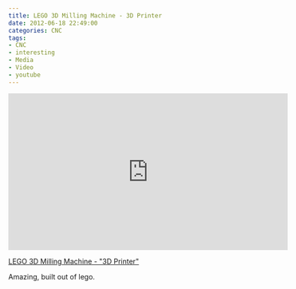 ```yaml
---
title: LEGO 3D Milling Machine - 3D Printer
date: 2012-06-18 22:49:00
categories: CNC
tags: 
- CNC
- interesting
- Media
- Video
- youtube
---
```

<iframe width="560" height="315" src="http://www.youtube.com/embed/pX1cO2XhMrg" frameborder="0" allowfullscreen></iframe>

<a href="http://youtu.be/pX1cO2XhMrg">LEGO 3D Milling Machine - "3D Printer"</a>

Amazing, built out of lego.
